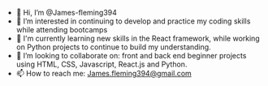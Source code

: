 - 👋 Hi, I’m @James-fleming394
- 👀 I’m interested in continuing to develop and practice my coding skills while attending bootcamps 
- 🌱 I'm currently learning new skills in the React framework, while working on Python projects to continue to build my understanding. 
- 💞️ I’m looking to collaborate on: front and back end beginner projects using HTML, CSS, Javascript, React.js and Python. 
- 📫 How to reach me: James.fleming394@gmail.com
